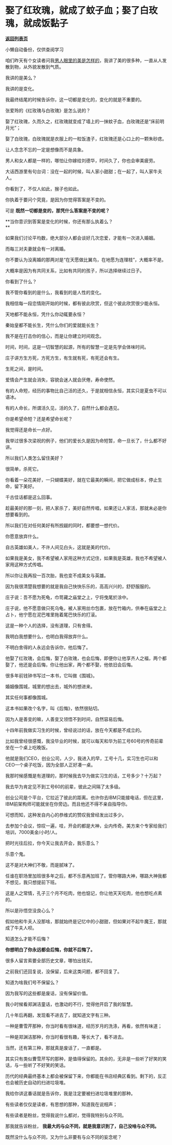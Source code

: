 # 娶了红玫瑰，就成了蚊子血；娶了白玫瑰，就成饭黏子

[**返回列表页**](/gzh/记忆承载3)

小懒自动备份，仅供查阅学习

咱们昨天有个女读者问我[男人眼里的美是怎样的](http://mp.weixin.qq.com/s?__biz=MzU3NDc5Nzc0NQ==&mid=2247493114&idx=2&sn=03a8d5c31ab3b2a98a592be8b62262fd&chksm=fd2e4724ca59ce326a67c98410e2933e6a891fad2f02f18ff5dc1898cea1bb08268223d39315&scene=21#wechat_redirect)，我讲了美的很多种，一直从人发散到物，从外貌发散到气质。  

  

我讲的是美么？

  

我讲的是变化。

  

我最终结尾的时候告诉你，这一切都是变化的，变化的就是不重要的。

  

张爱玲的《红玫瑰与白玫瑰》是怎么说的？

  

娶了红玫瑰，久而久之，红玫瑰就变成了墙上的一抹蚊子血，白玫瑰还是“床前明月光”；

娶了白玫瑰，白玫瑰就是衣服上的一粒饭渣子，红玫瑰还是心口上的一颗朱砂痣。

  

让人念念不忘的一定是想像而不是具象。

  

男人和女人都是一样的，哪怕让你嫁给刘德华，时间久了，你也会审美疲劳。  

  

大话西游里有句台词：没在一起的时候，叫人家小甜甜；在一起了，叫人家牛夫人。

  

你看到了，不仅人如此，猴子也如此。

  

你执着于要问个究竟，是因为你觉得答案是不变的。

  

可是 **既然一切都是变的，那凭什么答案是不变的呢？**

  

 **当你意识到答案是变化的时候，你还有那么执着么？  
**

  

如果我们讨论平均数，绝大部分人都会谈好几次恋爱，才能有一次进入婚姻。  

  

而每三对夫妻就会有一对离婚。

  

你不要认为没离婚的那两对是“在天愿做比翼鸟，在地愿为连理枝”，大概率不是。

  

大概率是因为有共同关系，比如有共同的孩子，所以选择继续过日子。

  

你看到了什么？

  

我不管你看到的是什么，我看到的是人性的变化。

  

我相信每一段恋情刚开始的时候，都有彼此欣赏，但这个彼此欣赏很少能永恒。  

  

天地都不能永恒，凭什么你动辄要永恒？  

  

秦始皇都不能长生，凭什么你们的爱就能长生？  

  

我不是在打击你的信心，而是让你建立时间观念。  

  

时间，时间，这是一切智慧的起源，所有的智慧一定是先学会体味时间。  

  

庄子讲方生方死，方死方生，有生就有死，有死还会有生。  

  

生死之间，是时间。

  

爱情会产生就会消失，容貌会迷人就会厌倦，寿命使然。

  

有的人命短，经历的事物比自己活的还久，于是就相信永恒，其实只是夏虫不可以语冰。  

  

有的人命长，所谓活久见，活的久了，自然什么都会遇见。  

  

你是希望命短？还是希望命长呢？  

  

我觉得还是命长一点好。  

  

我举过很多次梁祝的例子，他们的爱长久是因为命短暂，命一旦长了，什么都不好讲。

  

所以我们人类怎么留住美好？

  

很简单，杀死它。

  

你看着一朵花美好，一只蝴蝶美好，就在它最美的瞬间，把它做成标本，停止生命，留下美好。

  

千古佳话都是这么回事。  

  

趁最美好的那一刻，把人家杀了，美好自然传唱，如果还让人家活，那就未必是你想要看到的。

  

所以我们在对任何美好有所觊觎的同时，都要想一想代价。  

  

你愿意放弃什么。  

  

自古英雄如美人，不许人间见白头，这就是美的代价。

  

如果我是美女，我不希望被人家用这种方式记住，如果我是英雄，我也不希望被人家用这种方式传唱。

  

所以你让我再投一百次胎，我也变不成美女与英雄。  

  

因为我很清楚我想要的就是我自己快快乐乐的，高高兴兴的，舒舒服服的。  

  

庄子说：吾不愿为死龟，巾笥藏之庙堂之上，宁将曳尾於涂中。

  

庄子说，他不愿意做只死乌龟，被人家用丝巾包裹，放在竹箱内，供奉在庙堂之上占卜，他宁愿在泥巴堆里拖着尾巴快乐的打滚。

  

这是一种个人的选择，没有道理，只有舍得。

  

我明白我想要什么，也明白我得放弃什么。  

  

不明白舍得的人永远会告诉你，他后悔了。  

  

他娶了红玫瑰，会后悔，娶了白玫瑰，也会后悔，即便你让他享齐人之福，两个都娶了，他还是会后悔，你让他出家，两个都不娶，他依旧会后悔。  

  

很多年前钱钟书写过一本书，它叫做《围城》。

  

婚姻像围城，城里的想出去，城外的想进来。

  

其实任何事都像围城。

  

这本书如果改个名字，叫《后悔》，依然很贴切。  

  

因为人是善变的嘛，人善变又领悟不到时间，自然容易后悔。

  

十四年前我做实习生的时候，曾经说过的话，放在今天都是不成立的。

  

比如我曾经很感慨，我没毕业的时候，就可以每天和华为前工号60号的传奇前辈坐在一个桌上吃晚饭。

  

他就是我们CEO，创业公司，人少，我进入的早，工号十几，实习生也可以和CEO一个桌子吃饭，因为全部人正好凑一桌。

  

我那时候感慨是有道理的，那时候我去华为做实习生的话，工号多少？十万起？

  

我去华为肯定见不到工号60的前辈，彼此之间隔了太多级。

  

创业公司是个平台，它拉近了彼此的距离。也许你去IBM只能接电话，但在这里，IBM前架构师可能就坐在你旁边。而且他还不得不亲自指导你。

  

可想而知，这种发自内心的恭维式的赞叹我曾经发出过多少。

  

去参加个会议，惊叹一遍，哇，开会的都是大神，业内传奇。美方来个专家给我们培训，7000美金/小时/人。

  

把时光往后拉，你今天让我去开会，我乐意么？

  

乐意个鬼。

  

这不是对大神们不敬，而是腻味了。

  

任谁在职场里加班很多年之后，都不乐意再加班了。管你哪路大神，哪路大神我都不想见，我只想提前下班。

  

这是人之常情，孔子三个月不吃肉，他也惦记，你让他天天吃肉，他也想吃点素的。

  

所以是孙悟空没良心么？

  

假如他和牛夫人没那啥，那就始终是记忆中的小甜甜，但如果对不起牛魔王，那就成了牛夫人呗。  

  

知道怎么才能不后悔？

  

 **你想明白了你永远都会后悔，你就不后悔了。**

  

很多人留言索要全部历史文章，哪怕出钱买。

  

之前我们还回复说，没保留，后来这类问题，都不回复了。

  

知道为啥我们号不保留么？

  

因为我写的这些都是废话，没有保留价值。

  

我小时候看郑渊洁童话，也激动的不行，觉得他开启了我的智慧。

  

几十年后再翻，发现看不进去了，就知道文字有三种。

  

一种是曹雪芹那种，你当时看有很味道，经历岁月的洗涤，再看，依然有味道；

一种是郑渊洁那种，你当时看很有趣，等长大了，看不进去。

  

当然，还有第三种，那就真是废话了，一直都是。

  

其实只有类似曹雪芹写的那种，是值得保留的。其余的，无非是一些听了好笑的笑话，与一些听了不好笑的笑话。

  

历代的经典最终基本上都会被保留下来，你都能在书店经典区看到。剩下的，反正也会被历史自动的扫进垃圾堆。

  

我给你讲这番话就是告诉你，我是注定要被扫进垃圾堆里的那种。

  

有些读者仅仅是读者，有思想的那种，知道我在说相声；

有些读者是粉丝，觉得我说什么都对，觉得我特别与众不同。

  

那我就告诉粉丝， **我最大的与众不同，就是我意识到了，自己没啥与众不同。**  

  

既然没什么与众不同，又为什么非要有与众不同的妄念呢？

